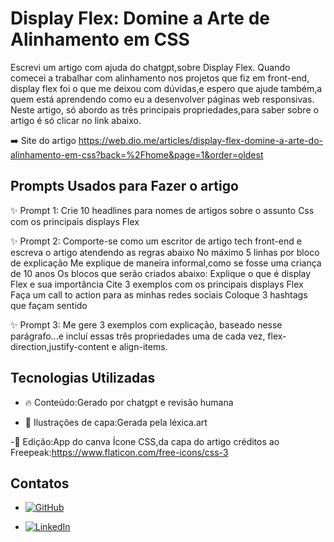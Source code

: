 # Display Flex: Domine a Arte de Alinhamento  em CSS

Escrevi um artigo com ajuda do chatgpt,sobre Display Flex.
Quando comecei a trabalhar com alinhamento nos projetos que fiz em front-end, display flex foi o que me deixou com dúvidas,e espero que ajude também,a quem está aprendendo como eu a desenvolver páginas web responsivas.
Neste artigo, só abordo as  três principais propriedades,para saber sobre o artigo é só clicar no link abaixo.

➡️ Site do artigo https://web.dio.me/articles/display-flex-domine-a-arte-do-alinhamento-em-css?back=%2Fhome&page=1&order=oldest

## Prompts Usados para Fazer o artigo 

✨ Prompt 1: Crie 10 headlines para nomes de artigos sobre o assunto Css com os principais displays Flex

✨ Prompt 2: Comporte-se como um escritor de artigo tech front-end e escreva o artigo atendendo as regras abaixo
No máximo 5 linhas por bloco de explicação 
Me explique de maneira informal,como se fosse uma criança de 10 anos
Os blocos que serão criados abaixo:
Explique o que é display Flex e sua importância 
Cite 3 exemplos com os principais displays Flex 
Faça um call to action para as minhas redes sociais 
Coloque 3 hashtags que façam sentido

 ✨ Prompt 3: Me gere 3 exemplos com explicação, baseado nesse  parágrafo...e incluí essas três propriedades uma de cada vez, flex-direction,justify-content e align-items.
  

## Tecnologias Utilizadas

- 🔥 Conteúdo:Gerado por chatgpt e revisão humana
 
- 🚀 Ilustrações de capa:Gerada pela léxica.art

-📱 Edição:App do canva 
Ícone CSS,da capa do artigo créditos ao Freepeak:https://www.flaticon.com/free-icons/css-3

## Contatos
-  [![GitHub](https://img.shields.io/badge/GitHub-sanchescollab-purple?style=flat-square&logo=github)](https://github.com/sanches-collab)

-  [![LinkedIn](https://img.shields.io/badge/LinkedIn-DenizeSanchesLopes-purple?style=flat-square&logo=linkedin)](https://www.linkedin.com/in/DenizeSanchesLopes)
